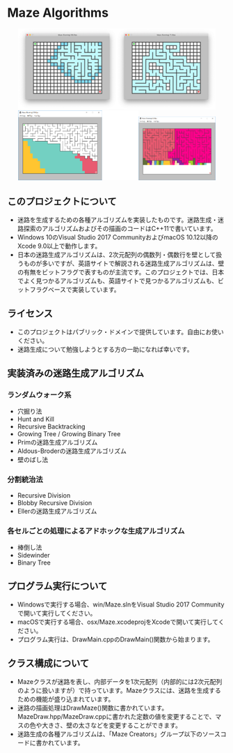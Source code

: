 # Maze Algorithms

<p align="center"><img src="https://github.com/sazameki/maze-algorithms/raw/readme/screenshot_prim.png" width=45%><img src="https://github.com/sazameki/maze-algorithms/raw/readme/screenshot_recursive-backtracking.png" width=45%><img src="https://raw.githubusercontent.com/sazameki/maze-algorithms/readme/screenshot_blobby-recursive-division.png" width=55%><img src="https://raw.githubusercontent.com/sazameki/maze-algorithms/readme/screenshot_eller.png" width=35%></p>

## このプロジェクトについて

+ 迷路を生成するための各種アルゴリズムを実装したものです。迷路生成・迷路探索のアルゴリズムおよびその描画のコードはC++11で書いています。
+ Windows 10のVisual Studio 2017 CommunityおよびmacOS 10.12以降のXcode 9.0以上で動作します。
+ 日本の迷路生成アルゴリズムは、2次元配列の偶数列・偶数行を壁として扱うものが多いですが、英語サイトで解説される迷路生成アルゴリズムは、壁の有無をビットフラグで表すものが主流です。このプロジェクトでは、日本でよく見つかるアルゴリズムも、英語サイトで見つかるアルゴリズムも、ビットフラグベースで実装しています。

## ライセンス

+ このプロジェクトはパブリック・ドメインで提供しています。自由にお使いください。
+ 迷路生成について勉強しようとする方の一助になれば幸いです。

## 実装済みの迷路生成アルゴリズム

### ランダムウォーク系

+ 穴掘り法
+ Hunt and Kill
+ Recursive Backtracking
+ Growing Tree / Growing Binary Tree
+ Primの迷路生成アルゴリズム
+ Aldous-Broderの迷路生成アルゴリズム
+ 壁のばし法

### 分割統治法

+ Recursive Division
+ Blobby Recursive Division
+ Ellerの迷路生成アルゴリズム

### 各セルごとの処理によるアドホックな生成アルゴリズム

+ 棒倒し法
+ Sidewinder
+ Binary Tree

## プログラム実行について

+ Windowsで実行する場合、win/Maze.slnをVisual Studio 2017 Communityで開いて実行してください。
+ macOSで実行する場合、osx/Maze.xcodeprojをXcodeで開いて実行してください。
+ プログラム実行は、DrawMain.cppのDrawMain()関数から始まります。

## クラス構成について

+ Mazeクラスが迷路を表し、内部データを1次元配列（内部的には2次元配列のように扱いますが）で持っています。Mazeクラスには、迷路を生成するための機能が盛り込まれています。
+ 迷路の描画処理はDrawMaze()関数に書かれています。MazeDraw.hpp/MazeDraw.cppに書かれた定数の値を変更することで、マスの色や大きさ、壁の太さなどを変更することができます。
+ 迷路生成の各種アルゴリズムは、「Maze Creators」グループ以下のソースコードに書かれています。

